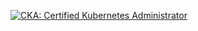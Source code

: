 <!--START_SECTION:badges-->
[![CKA: Certified Kubernetes Administrator](https://images.credly.com/size/110x110/images/8b8ed108-e77d-4396-ac59-2504583b9d54/cka_from_cncfsite__281_29.png)](http://www.credly.com/badges/8e9ca005-8a5a-48c3-908d-bf1e6437957b "CKA: Certified Kubernetes Administrator")
<!--END_SECTION:badges-->
